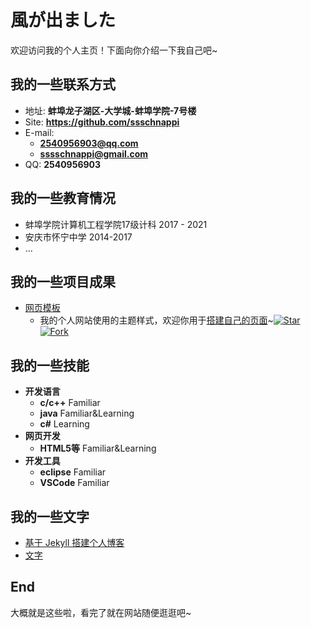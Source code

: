 # 風が出ました

欢迎访问我的个人主页！下面向你介绍一下我自己吧~

<!-- slide -->

## 我的一些联系方式

- 地址: **蚌埠龙子湖区-大学城-蚌埠学院-7号楼**
- Site: **<https://github.com/ssschnappi>**
- E-mail:
  - **[2540956903@qq.com](mailto:2540956903@qq.com)**
  - **[sssschnappi@gmail.com](mailto:sssschnappi@gmail.com)**
- QQ: **2540956903**

<!-- slide -->

## 我的一些教育情况

<!-- slide vertical=true -->

  - 蚌埠学院计算机工程学院17级计科 2017 - 2021
  - 安庆市怀宁中学 2014-2017
  - ...
  

<!-- slide -->

## 我的一些项目成果

<!-- slide vertical=true -->

- [网页模板](https://github.com/ssschnappi/luuusir.github.io)
  - 我的个人网站使用的主题样式，欢迎你用于[搭建自己的页面](https://github.com/ssschnappi/luuusir.github.io)~[![Star](https://img.shields.io/github/stars/wu-kan/wu-kan.github.io.svg)](https://github.com/wu-kan/wu-kan.github.io)[![Fork](https://img.shields.io/github/forks/wu-kan/wu-kan.github.io.svg)](https://github.com/wu-kan/wu-kan.github.io/fork)

<!-- slide -->


## 我的一些技能

<!-- slide vertical=true -->

- **开发语言**
  - **c/c++**  Familiar
  - **java**   Familiar&Learning
  - **c#**     Learning
- **网页开发**
  - **HTML5等** Familiar&Learning
- **开发工具**
  - **eclipse**  Familiar
  - **VSCode**   Familiar




<!-- slide -->

## 我的一些文字

- [基于 Jekyll 搭建个人博客](https://wu-kan.cn/_posts/2019-01-18-%E5%9F%BA%E4%BA%8EJekyll%E6%90%AD%E5%BB%BA%E4%B8%AA%E4%BA%BA%E5%8D%9A%E5%AE%A2/)
- [文字](https://blog.csdn.net/luuusir/article/details/105531595)

<!-- slide -->

## End

大概就是这些啦，看完了就在网站随便逛逛吧~



